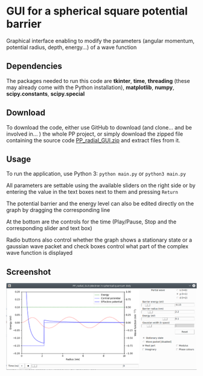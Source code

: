 # GUI for a spherical square potential barrier

Graphical interface enabling to modify the parameters (angular momentum, potential radius, depth, energy...) of a wave function

## Dependencies

The packages needed to run this code are **tkinter**, **time**, **threading** (these may already come with the Python installation), **matplotlib**, **numpy**, **scipy.constants**, **scipy.special**

## Download

To download the code, either use GitHub to download (and clone... and be involved in... ) the whole PP project, or simply download the zipped file containing the source code [PP_radial_GUI.zip](PP_radial_GUI.zip) and extract files from it.

## Usage

To run the application, use Python 3: `python main.py` or `python3 main.py`

All parameters are settable using the available sliders on the right side or by entering the value in the text boxes next to them and pressing `Return`

The potential barrier and the energy level can also be edited directly on the graph by dragging the corresponding line

At the bottom are the controls for the time (Play/Pause, Stop and the corresponding slider and text box)

Radio buttons also control whether the graph shows a stationary state or a gaussian wave packet and check boxes control what part of the complex wave function is displayed

## Screenshot

![screenshot.png](screenshot.png)
